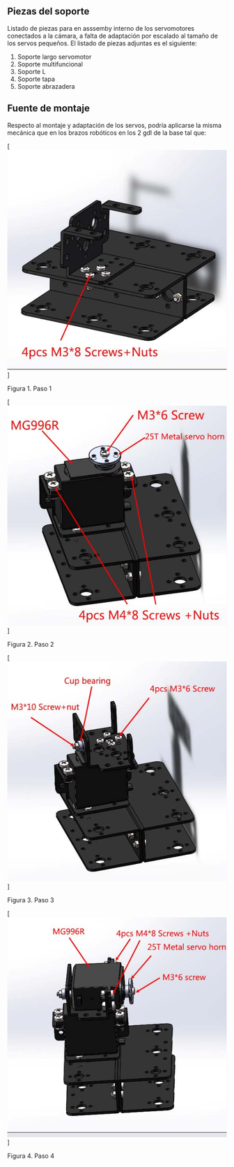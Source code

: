## Piezas del soporte

Listado de piezas para en asssemby interno de los servomotores conectados a la cámara, a falta de adaptación por escalado al tamaño de los servos pequeños.
El listado de piezas adjuntas es el siguiente:

1. Soporte largo servomotor
2. Soporte multifuncional
3. Soporte L
4. Soporte tapa
5. Soporte abrazadera

## Fuente de montaje

Respecto al montaje y adaptación de los servos, podría aplicarse la misma mecánica que en los brazos robóticos en los 2 gdl de la base tal que:

[![Paso1](image4.jpg)]

Figura 1. Paso 1

[![Paso2](image3.jpg)]

Figura 2. Paso 2

[![Paso3](image1.jpg)]

Figura 3. Paso 3

[![Paso4](image2.jpg)]

Figura 4. Paso 4
